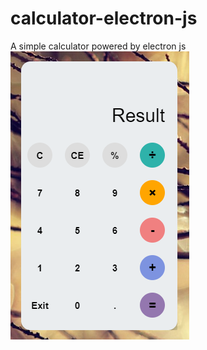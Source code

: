 # calculator-electron-js
A simple calculator powered by electron js
![alt text](https://raw.githubusercontent.com/aliakbarhamzeh1378/calculator-electron-js/master/screen.PNG)
